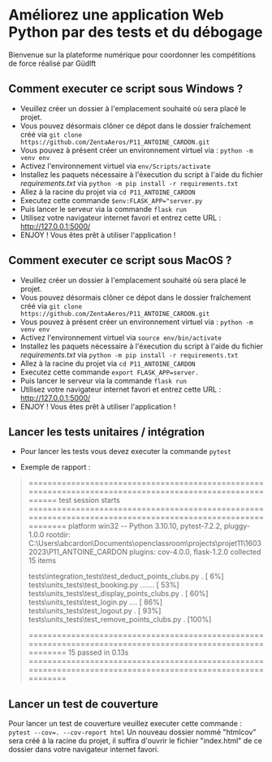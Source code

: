 # Améliorez une application Web Python par des tests et du débogage
Bienvenue sur la plateforme numérique pour coordonner les compétitions de force réalisé par Güdlft

## Comment executer ce script sous Windows ?
* Veuillez créer un dossier à l'emplacement souhaité où sera placé le projet.
* Vous pouvez désormais clôner ce dépot dans le dossier fraîchement créé via `git clone https://github.com/ZentaAeros/P11_ANTOINE_CARDON.git`
* Vous pouvez à présent créer un environnement virtuel via : `python -m venv env`
* Activez l'environnement virtuel via `env/Scripts/activate`
* Installez les paquets nécessaire à l'éxecution du script à l'aide du fichier *requirements.txt* via `python -m pip install -r requirements.txt`
* Allez à la racine du projet via `cd P11_ANTOINE_CARDON`
* Executez cette commande `$env:FLASK_APP="server.py`
* Puis lancer le serveur via la commande `flask run`
* Utilisez votre navigateur internet favori et entrez cette URL : http://127.0.0.1:5000/
* ENJOY ! Vous êtes prêt à utiliser l'application !

## Comment executer ce script sous MacOS ?
* Veuillez créer un dossier à l'emplacement souhaité où sera placé le projet.
* Vous pouvez désormais clôner ce dépot dans le dossier fraîchement créé via `git clone https://github.com/ZentaAeros/P11_ANTOINE_CARDON.git`
* Vous pouvez à présent créer un environnement virtuel via : `python -m venv env`
* Activez l'environnement virtuel via `source env/bin/activate`
* Installez les paquets nécessaire à l'éxecution du script à l'aide du fichier *requirements.txt* via `python -m pip install -r requirements.txt`
* Allez à la racine du projet via `cd P11_ANTOINE_CARDON`
* Executez cette commande `export FLASK_APP=server.`
* Puis lancer le serveur via la commande `flask run`
* Utilisez votre navigateur internet favori et entrez cette URL : http://127.0.0.1:5000/
* ENJOY ! Vous êtes prêt à utiliser l'application !

## Lancer les tests unitaires / intégration
* Pour lancer les tests vous devez executer la commande `pytest`

* Exemple de rapport : 
> ========================================================================================================== test session starts ============================================================================================================
> platform win32 -- Python 3.10.10, pytest-7.2.2, pluggy-1.0.0
> rootdir: C:\Users\abcardon\Documents\openclassroom\projects\projet11\16032023\P11_ANTOINE_CARDON
> plugins: cov-4.0.0, flask-1.2.0
> collected 15 items
> 
> tests\integration_tests\test_deduct_points_clubs.py .                                                                                                                                                                                 [  6%]
> tests\units_tests\test_booking.py .......                                                                                                                                                                                             [ 53%]
> tests\units_tests\test_display_points_clubs.py .                                                                                                                                                                                      [ 60%] 
> tests\units_tests\test_login.py ....                                                                                                                                                                                                  [ 86%]
> tests\units_tests\test_logout.py .                                                                                                                                                                                                    [ 93%]
> tests\units_tests\test_remove_points_clubs.py .                                                                                                                                                                                       [100%] 
> 
> ============================================================================================================ 15 passed in 0.13s ============================================================================================================

## Lancer un test de couverture
Pour lancer un test de couverture veuillez executer cette commande : `pytest --cov=. --cov-report html`
Un nouveau dossier nommé "htmlcov" sera créé à la racine du projet, il suffira d'ouvrir le fichier "index.html" de ce dossier dans votre navigateur internet favori.
